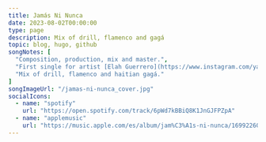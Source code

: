 ```yaml
---
title: Jamás Ni Nunca
date: 2023-08-02T00:00:00
type: page
description: Mix of drill, flamenco and gagá
topic: blog, hugo, github
songNotes: [
  "Composition, production, mix and master.",
  "First single for artist [Elah Guerrero](https://www.instagram.com/yautiaprieta/).",
  "Mix of drill, flamenco and haitian gagá."
]
songImageUrl: "/jamas-ni-nunca_cover.jpg"
socialIcons:
  - name: "spotify"
    url: "https://open.spotify.com/track/6pWd7kBBiQ8K1JnGJFPZpA"
  - name: "applemusic"
    url: "https://music.apple.com/es/album/jam%C3%A1s-ni-nunca/1699226018"
---
```

